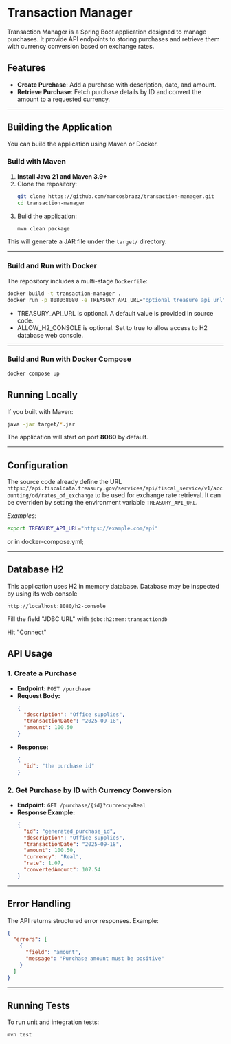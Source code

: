 # Transaction Manager

Transaction Manager is a Spring Boot application designed to manage purchases. It provide API endpoints to storing purchases and retrieve them with currency conversion based on exchange rates.

## Features

- **Create Purchase**: Add a purchase with description, date, and amount.
- **Retrieve Purchase**: Fetch purchase details by ID and convert the amount to a requested currency.

---

## Building the Application

You can build the application using Maven or Docker.

### Build with Maven

1. **Install Java 21 and Maven 3.9+**
2. Clone the repository:
    ```sh
    git clone https://github.com/marcosbrazz/transaction-manager.git
    cd transaction-manager
    ```
3. Build the application:
    ```sh
    mvn clean package
    ```

This will generate a JAR file under the `target/` directory.

---

### Build and Run with Docker

The repository includes a multi-stage `Dockerfile`:

```sh
docker build -t transaction-manager .
docker run -p 8080:8080 -e TREASURY_API_URL="optional treasure api url" -e ALLOW_H2_CONSOLE=true|false transaction-manager 
```
- TREASURY_API_URL is optional. A default value is provided in source code.
- ALLOW_H2_CONSOLE is optional. Set to true to allow access to H2 database web console.

---

### Build and Run with Docker Compose

```sh
docker compose up
```

## Running Locally

If you built with Maven:

```sh
java -jar target/*.jar
```

The application will start on port **8080** by default.

---

## Configuration

The source code already define the URL `https://api.fiscaldata.treasury.gov/services/api/fiscal_service/v1/accounting/od/rates_of_exchange`
to be used for exchange rate retrieval. 
It can be overriden by setting the environment variable `TREASURY_API_URL`.

_Examples:_

```sh
export TREASURY_API_URL="https://example.com/api"
```

or in docker-compose.yml;

---

## Database H2
This application uses H2 in memory database.
Database may be inspected by using its web console

`http://localhost:8080/h2-console`

Fill the field "JDBC URL" with `jdbc:h2:mem:transactiondb`

Hit "Connect"

## API Usage

### 1. Create a Purchase

- **Endpoint:** `POST /purchase`
- **Request Body:**
    ```json
    {
      "description": "Office supplies",
      "transactionDate": "2025-09-18",
      "amount": 100.50
    }
    ```
- **Response:**
    ```json
    {
      "id": "the purchase id"
    }
    ```

### 2. Get Purchase by ID with Currency Conversion

- **Endpoint:** `GET /purchase/{id}?currency=Real`
- **Response Example:**
    ```json
    {
      "id": "generated_purchase_id",
      "description": "Office supplies",
      "transactionDate": "2025-09-18",
      "amount": 100.50,
      "currency": "Real",
      "rate": 1.07,
      "convertedAmount": 107.54
    }
    ```

---

## Error Handling

The API returns structured error responses. Example:

```json
{
  "errors": [
    {
      "field": "amount",
      "message": "Purchase amount must be positive"
    }
  ]
}
```

---

## Running Tests

To run unit and integration tests:

```sh
mvn test
```



